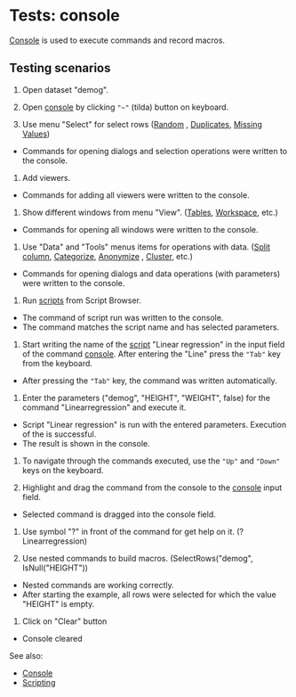 <!-- TITLE: Tests: Console -->
<!-- SUBTITLE: -->

# Tests: console

[Console](../overview/navigation.md#console) is used to execute commands and record macros.

## Testing scenarios

1. Open dataset "demog".

1. Open [console](../overview/navigation.md#console) by clicking ```"~"``` (tilda) button on keyboard.

1. Use menu "Select" for select rows ([Random](../explore/select-random-rows.md)
   , [Duplicates](../explore/select-duplicates.md),
   [Missing Values](../transform/missing-values-imputation.md))

* Commands for opening dialogs and selection operations were written to the console.

1. Add viewers.

* Commands for adding all viewers were written to the console.

1. Show different windows from menu "View". ([Tables](table.md), [Workspace](workspace.md), etc.)

* Commands for opening all windows were written to the console.

1. Use "Data" and "Tools" menus items for operations with data. ([Split column](../transform/text-to-columns.md),
   [Categorize](../dialogs/categorize-data), [Anonymize](../transform/anonymize-data.md)
   , [Cluster](../explore/cluster-data.md), etc.)

* Commands for opening dialogs and data operations (with parameters) were written to the console.

1. Run [scripts](../compute/scripting.md) from Script Browser.

* The command of script run was written to the console.
* The command matches the script name and has selected parameters.

1. Start writing the name of the [script](../compute/scripting.md) "Linear regression" in the input field of the
   command [console](../overview/navigation.md#console). After entering the "Line"
   press the ```"Tab"``` key from the keyboard.

* After pressing the ```"Tab"``` key, the command was written automatically.

1. Enter the parameters ("demog", "HEIGHT", "WEIGHT", false) for the command "Linearregression" and execute it.

* Script "Linear regression" is run with the entered parameters. Execution of the is successful.
* The result is shown in the console.

1. To navigate through the commands executed, use the ```"Up"``` and ```"Down"``` keys on the keyboard.

1. Highlight and drag the command from the console to the [console](../overview/navigation.md#console) input field.

* Selected command is dragged into the console field.

1. Use symbol "?" in front of the command for get help on it. (?Linearregression)

1. Use nested commands to build macros. (SelectRows("demog", IsNull("HEIGHT"))

* Nested commands are working correctly.
* After starting the example, all rows were selected for which the value "HEIGHT" is empty.

1. Click on "Clear" button

* Console cleared

See also:

* [Console](../overview/navigation.md#console)
* [Scripting](../scripting.md)
